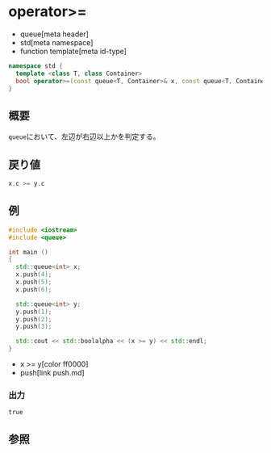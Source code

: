 # operator>=
* queue[meta header]
* std[meta namespace]
* function template[meta id-type]

```cpp
namespace std {
  template <class T, class Container>
  bool operator>=(const queue<T, Container>& x, const queue<T, Container>& y);
}
```

## 概要
`queue`において、左辺が右辺以上かを判定する。


## 戻り値
```cpp
x.c >= y.c
```


## 例
```cpp example
#include <iostream>
#include <queue>

int main ()
{
  std::queue<int> x;
  x.push(4);
  x.push(5);
  x.push(6);

  std::queue<int> y;
  y.push(1);
  y.push(2);
  y.push(3);

  std::cout << std::boolalpha << (x >= y) << std::endl;
}
```
* x >= y[color ff0000]
* push[link push.md]

### 出力
```
true
```

## 参照


